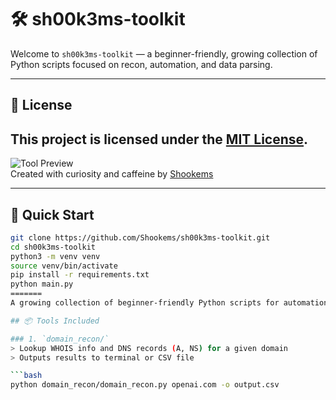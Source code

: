 # 🛠️ sh00k3ms-toolkit

Welcome to `sh00k3ms-toolkit` — a beginner-friendly, growing collection of Python scripts focused on recon, automation, and data parsing.

---
## 📃 License

This project is licensed under the [MIT License](LICENSE).
---

![Tool Preview](https://img.shields.io/badge/python-3.9%2B-blue?logo=python)  
Created with curiosity and caffeine by [Shookems](https://github.com/Shookems)

---

## 🚀 Quick Start

```bash
git clone https://github.com/Shookems/sh00k3ms-toolkit.git
cd sh00k3ms-toolkit
python3 -m venv venv
source venv/bin/activate
pip install -r requirements.txt
python main.py
=======
A growing collection of beginner-friendly Python scripts for automation, recon, and data parsing — built by Shookems.

## 📦 Tools Included

### 1. `domain_recon/`
> Lookup WHOIS info and DNS records (A, NS) for a given domain  
> Outputs results to terminal or CSV file

```bash
python domain_recon/domain_recon.py openai.com -o output.csv

